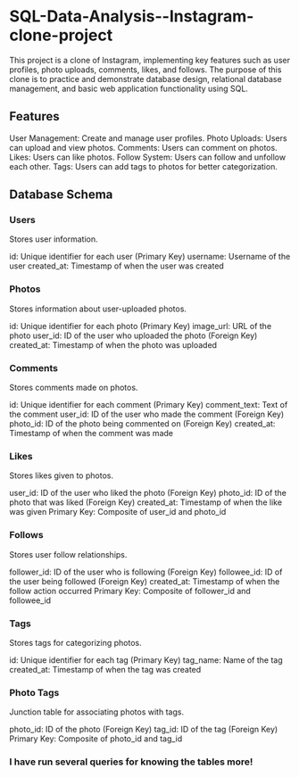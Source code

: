 # SQL-Data-Analysis--Instagram-clone-project

This project is a clone of Instagram, implementing key features such as user profiles, photo uploads, comments, likes, and follows. The purpose of this clone is to practice and demonstrate database design, relational database management, and basic web application functionality using SQL.

## Features
User Management: Create and manage user profiles.
Photo Uploads: Users can upload and view photos.
Comments: Users can comment on photos.
Likes: Users can like photos.
Follow System: Users can follow and unfollow each other.
Tags: Users can add tags to photos for better categorization.


## Database Schema

### Users
Stores user information.

id: Unique identifier for each user (Primary Key)
username: Username of the user
created_at: Timestamp of when the user was created


### Photos
Stores information about user-uploaded photos.

id: Unique identifier for each photo (Primary Key)
image_url: URL of the photo
user_id: ID of the user who uploaded the photo (Foreign Key)
created_at: Timestamp of when the photo was uploaded


### Comments
Stores comments made on photos.

id: Unique identifier for each comment (Primary Key)
comment_text: Text of the comment
user_id: ID of the user who made the comment (Foreign Key)
photo_id: ID of the photo being commented on (Foreign Key)
created_at: Timestamp of when the comment was made


### Likes
Stores likes given to photos.

user_id: ID of the user who liked the photo (Foreign Key)
photo_id: ID of the photo that was liked (Foreign Key)
created_at: Timestamp of when the like was given
Primary Key: Composite of user_id and photo_id


### Follows
Stores user follow relationships.

follower_id: ID of the user who is following (Foreign Key)
followee_id: ID of the user being followed (Foreign Key)
created_at: Timestamp of when the follow action occurred
Primary Key: Composite of follower_id and followee_id


### Tags
Stores tags for categorizing photos.

id: Unique identifier for each tag (Primary Key)
tag_name: Name of the tag
created_at: Timestamp of when the tag was created


### Photo Tags
Junction table for associating photos with tags.

photo_id: ID of the photo (Foreign Key)
tag_id: ID of the tag (Foreign Key)
Primary Key: Composite of photo_id and tag_id






### I have run several queries for knowing the tables more! 
